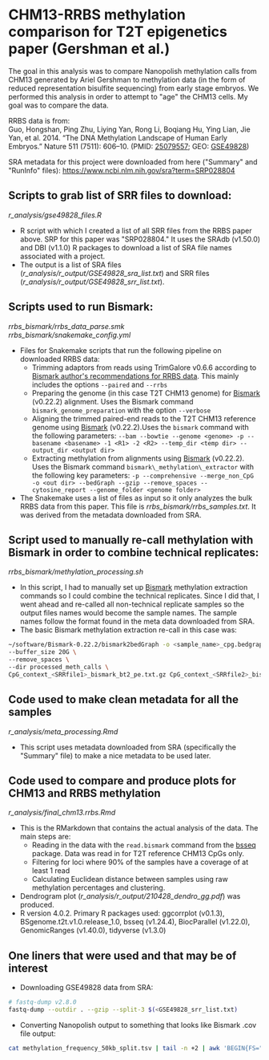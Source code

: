 # CHM13-RRBS methylation comparison for T2T epigenetics paper (Gershman et al.)
The goal in this analysis was to compare Nanopolish methylation calls from CHM13 generated by Ariel Gershman to methylation data (in the form of reduced representation bisulfite sequencing) from early stage embryos. We performed this analysis in order to attempt to "age" the CHM13 cells. My goal was to compare the data.

RRBS data is from:  
Guo, Hongshan, Ping Zhu, Liying Yan, Rong Li, Boqiang Hu, Ying Lian, Jie Yan, et al. 2014. “The DNA Methylation Landscape of Human Early Embryos.” Nature 511 (7511): 606–10. (PMID: [25079557](https://pubmed.ncbi.nlm.nih.gov/25079557/); GEO: [GSE49828](https://www.ncbi.nlm.nih.gov/geo/query/acc.cgi?acc=GSE49828))    

SRA metadata for this project were downloaded from here ("Summary" and "RunInfo" files): https://www.ncbi.nlm.nih.gov/sra?term=SRP028804  

## Scripts to grab list of SRR files to download:
_r\_analysis/gse49828\_files.R_
- R script with which I created a list of all SRR files from the RRBS paper above. SRP for this paper was "SRP028804." It uses the SRAdb (v1.50.0) and DBI (v1.1.0) R packages to download a list of SRA file names associated with a project.  
- The output is a list of SRA files (_r\_analysis/r\_output/GSE49828\_sra\_list.txt_) and SRR files (_r\_analysis/r\_output/GSE49828\_srr\_list.txt_).

## Scripts used to run Bismark:
_rrbs\_bismark/rrbs\_data\_parse.smk_  
_rrbs\_bismark/snakemake\_config.yml_  
- Files for Snakemake scripts that run the following pipeline on downloaded RRBS data:
	- Trimming adaptors from reads using TrimGalore v0.6.6 according to [Bismark author's recommendations for RRBS data](https://github.com/FelixKrueger/Bismark/tree/master/Docs). This mainly includes the options `--paired` and `--rrbs`  
	- Preparing the genome (in this case T2T CHM13 genome) for [Bismark](https://github.com/FelixKrueger/Bismark) (v0.22.2) alignment. Uses the Bismark command `bismark_genome_preparation` with the option `--verbose`  
	- Aligning the trimmed paired-end reads to the T2T CHM13 reference genome using [Bismark](https://github.com/FelixKrueger/Bismark) (v0.22.2).Uses the `bismark` command  with the following parameters: `--bam --bowtie --genome <genome> -p --basename <basename> -1 <R1> -2 <R2> --temp_dir <temp dir> --output_dir <output dir>`  
	- Extracting methylation from alignments using [Bismark](https://github.com/FelixKrueger/Bismark) (v0.22.2). Uses the Bismark command `bismark\_methylation\_extractor` with the following key parameters: `-p --comprehensive --merge_non_CpG -o <out dir> --bedGraph --gzip --remove_spaces --cytosine_report --genome_folder <genome folder>`  
- The Snakemake uses a list of files as input so it only analyzes the bulk RRBS data from this paper. This file is _rrbs\_bismark/rrbs\_samples.txt_. It was derived from the metadata downloaded from SRA.   

## Script used to manually re-call methylation with Bismark in order to combine technical replicates:
_rrbs\_bismark/methylation\_processing.sh_  
- In this script, I had to manually set up [Bismark](https://github.com/FelixKrueger/Bismark) methylation extraction commands so I could combine the technical replicates. Since I did that, I went ahead and re-called all non-technical replicate samples so the output files names would become the sample names. The sample names follow the format found in the meta data downloaded from SRA.
- The basic Bismark methylation extraction re-call in this case was: 
```bash
~/software/Bismark-0.22.2/bismark2bedGraph -o <sample_name>_cpg.bedgraph.gz \
--buffer_size 20G \
--remove_spaces \
--dir processed_meth_calls \
CpG_context_<SRRfile1>_bismark_bt2_pe.txt.gz CpG_context_<SRRfile2>_bismark_bt2_pe.txt.gz
``` 
## Code used to make clean metadata for all the samples
_r\_analysis/meta\_processing.Rmd_
- This script uses metadata downloaded from SRA (specifically the "Summary" file) to make a nice metadata to be used later.  

## Code used to compare and produce plots for CHM13 and RRBS methylation
_r\_analysis/final_chm13.rrbs.Rmd_  
- This is the RMarkdown that contains the actual analysis of the data. The main steps are:   
	- Reading in the data with the `read.bismark` command from the [bsseq](https://www.bioconductor.org/packages/release/bioc/html/bsseq.html) package. Data was read in for T2T reference CHM13 CpGs only.     
	- Filtering for loci where 90% of the samples have a coverage of at least 1 read 
	- Calculating Euclidean distance between samples using raw methylation percentages and clustering.
- Dendrogram plot (_r\_analysis/r\_output/210428\_dendro\_gg.pdf_) was produced.   
- R version 4.0.2. Primary R packages used: ggcorrplot (v0.1.3), BSgenome.t2t.v1.0.release_1.0, bsseq (v1.24.4), BiocParallel (v1.22.0), GenomicRanges (v1.40.0), tidyverse (v1.3.0)

## One liners that were used and that may be of interest
- Downloading GSE49828 data from SRA:
```bash
# fastq-dump v2.8.0
fastq-dump --outdir . --gzip --split-3 $(<GSE49828_srr_list.txt)
```
- Converting Nanopolish output to something that looks like Bismark .cov file output:
```bash
cat methylation_frequency_50kb_split.tsv | tail -n +2 | awk 'BEGIN{FS="\t";OFS="\t"}{print $1,$2+1,$3+1,$7,$6,$5}' > all_readlengths/chm13_rrbs_meth.cov
```


